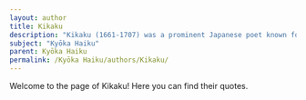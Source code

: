```yaml
---
layout: author
title: Kikaku
description: "Kikaku (1661-1707) was a prominent Japanese poet known for his contributions to the Kyōka and Haiku forms. He is celebrated for his playful, often humorous approach to nature, as well as his sharp observations of everyday life, which reflected the beauty of the natural world."
subject: "Kyōka Haiku"
parent: Kyōka Haiku
permalink: /Kyōka Haiku/authors/Kikaku/
---
```


Welcome to the page of Kikaku! Here you can find their quotes.
